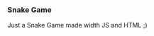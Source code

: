 ### Snake Game

Just a Snake Game made width JS and HTML ;)

<canvas></canvas>

 <script>
document.getElementById("demo").innerHTML = "Hello JavaScript!";
</script>
